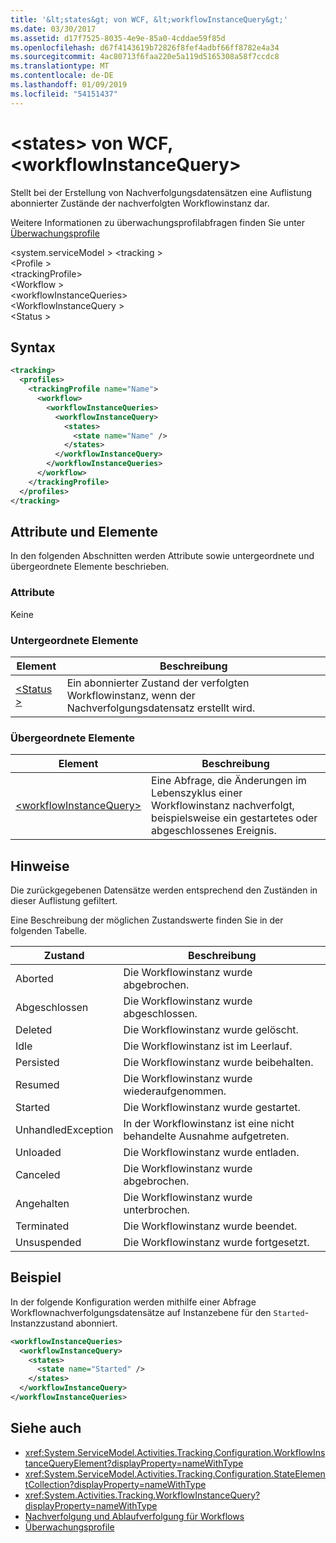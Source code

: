 ```yaml
---
title: '&lt;states&gt; von WCF, &lt;workflowInstanceQuery&gt;'
ms.date: 03/30/2017
ms.assetid: d17f7525-8035-4e9e-85a0-4cddae59f85d
ms.openlocfilehash: d67f4143619b72826f8fef4adbf66ff8782e4a34
ms.sourcegitcommit: 4ac80713f6faa220e5a119d5165308a58f7ccdc8
ms.translationtype: MT
ms.contentlocale: de-DE
ms.lasthandoff: 01/09/2019
ms.locfileid: "54151437"
---
```

# <a name="ltstatesgt-of-wcf-ltworkflowinstancequerygt"></a>&lt;states&gt; von WCF, &lt;workflowInstanceQuery&gt;

Stellt bei der Erstellung von Nachverfolgungsdatensätzen eine Auflistung abonnierter Zustände der nachverfolgten Workflowinstanz dar.  
  
Weitere Informationen zu überwachungsprofilabfragen finden Sie unter [Überwachungsprofile](../../../../../docs/framework/windows-workflow-foundation/tracking-profiles.md)  
  
\<system.serviceModel > \<tracking >  
\<Profile >  
\<trackingProfile>  
\<Workflow >  
\<workflowInstanceQueries>  
\<WorkflowInstanceQuery >  
\<Status >  
  
## <a name="syntax"></a>Syntax  
  
```xml  
<tracking>
  <profiles>
    <trackingProfile name="Name">
      <workflow>
        <workflowInstanceQueries>
          <workflowInstanceQuery>
            <states>
              <state name="Name" />
            </states>
          </workflowInstanceQuery>
        </workflowInstanceQueries>
      </workflow>
    </trackingProfile>
  </profiles>
</tracking>
```  
  
## <a name="attributes-and-elements"></a>Attribute und Elemente

In den folgenden Abschnitten werden Attribute sowie untergeordnete und übergeordnete Elemente beschrieben.  
  
### <a name="attributes"></a>Attribute  

Keine  
  
### <a name="child-elements"></a>Untergeordnete Elemente
  
|Element|Beschreibung|  
|-------------|-----------------|  
|[\<Status >](state-of-wcf-workflowinstancequery.md)|Ein abonnierter Zustand der verfolgten Workflowinstanz, wenn der Nachverfolgungsdatensatz erstellt wird.|  
  
### <a name="parent-elements"></a>Übergeordnete Elemente  
  
|Element|Beschreibung|  
|-------------|-----------------|  
|[\<workflowInstanceQuery>](../../../../../docs/framework/configure-apps/file-schema/windows-workflow-foundation/workflowinstancequery.md)|Eine Abfrage, die Änderungen im Lebenszyklus einer Workflowinstanz nachverfolgt, beispielsweise ein gestartetes oder abgeschlossenes Ereignis.|  
  
## <a name="remarks"></a>Hinweise

Die zurückgegebenen Datensätze werden entsprechend den Zuständen in dieser Auflistung gefiltert.  
  
Eine Beschreibung der möglichen Zustandswerte finden Sie in der folgenden Tabelle.  
  
|Zustand|Beschreibung|  
|-----------|-----------------|  
|Aborted|Die Workflowinstanz wurde abgebrochen.|  
|Abgeschlossen|Die Workflowinstanz wurde abgeschlossen.|  
|Deleted|Die Workflowinstanz wurde gelöscht.|  
|Idle|Die Workflowinstanz ist im Leerlauf.|  
|Persisted|Die Workflowinstanz wurde beibehalten.|  
|Resumed|Die Workflowinstanz wurde wiederaufgenommen.|  
|Started|Die Workflowinstanz wurde gestartet.|  
|UnhandledException|In der Workflowinstanz ist eine nicht behandelte Ausnahme aufgetreten.|  
|Unloaded|Die Workflowinstanz wurde entladen.|  
|Canceled|Die Workflowinstanz wurde abgebrochen.|  
|Angehalten|Die Workflowinstanz wurde unterbrochen.|  
|Terminated|Die Workflowinstanz wurde beendet.|  
|Unsuspended|Die Workflowinstanz wurde fortgesetzt.|  
  
## <a name="example"></a>Beispiel

In der folgende Konfiguration werden mithilfe einer Abfrage Workflownachverfolgungsdatensätze auf Instanzebene für den `Started`-Instanzzustand abonniert.  
  
```xml  
<workflowInstanceQueries>
  <workflowInstanceQuery>
    <states>
      <state name="Started" />
    </states>
  </workflowInstanceQuery>
</workflowInstanceQueries>
```  
  
## <a name="see-also"></a>Siehe auch  

- <xref:System.ServiceModel.Activities.Tracking.Configuration.WorkflowInstanceQueryElement?displayProperty=nameWithType>       
- <xref:System.ServiceModel.Activities.Tracking.Configuration.StateElementCollection?displayProperty=nameWithType>       
- <xref:System.Activities.Tracking.WorkflowInstanceQuery?displayProperty=nameWithType>       
- [Nachverfolgung und Ablaufverfolgung für Workflows](../../../../../docs/framework/windows-workflow-foundation/workflow-tracking-and-tracing.md)  
- [Überwachungsprofile](../../../../../docs/framework/windows-workflow-foundation/tracking-profiles.md)
